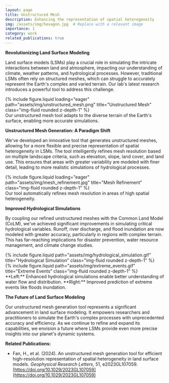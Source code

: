 ```yaml
---
layout: page
title: Unstructured Mesh
description: Enhancing the representation of spatial heterogeneity
img: /assets/img/hexagon.jpg  # Replace with a relevant image
importance: 1
category: work
related_publications: true
---
```


**Revolutionizing Land Surface Modeling**

Land surface models (LSMs) play a crucial role in simulating the intricate interactions between land and atmosphere, impacting our understanding of climate, weather patterns, and hydrological processes. However, traditional LSMs often rely on structured meshes, which can struggle to accurately represent the Earth's complex and varied terrain. Our lab's latest research introduces a powerful tool to address this challenge.

<div class="row">
    <div class="col-sm mt-3 mt-md-0">
        {% include figure.liquid loading="eager" path="assets/img/unstructured_mesh.png" title="Unstructured Mesh" class="img-fluid rounded z-depth-1" %}
    </div>
</div>
<div class="caption">
    Our unstructured mesh tool adapts to the diverse terrain of the Earth's surface, enabling more accurate simulations.
</div>

**Unstructured Mesh Generation: A Paradigm Shift**

We've developed an innovative tool that generates unstructured meshes, allowing for a more flexible and precise representation of spatial heterogeneity in LSMs. The tool intelligently refines mesh resolution based on multiple landscape criteria, such as elevation, slope, land cover, and land use. This ensures that areas with greater variability are modeled with finer detail, leading to more realistic simulations of hydrological processes.

<div class="row">
    <div class="col-sm mt-3 mt-md-0">
        {% include figure.liquid loading="eager" path="assets/img/mesh_refinement.jpg" title="Mesh Refinement" class="img-fluid rounded z-depth-1" %}
    </div>
</div>
<div class="caption">
    Our tool automatically refines mesh resolution in areas of high spatial heterogeneity.
</div>

**Improved Hydrological Simulations**

By coupling our refined unstructured meshes with the Common Land Model (CoLM), we've achieved significant improvements in simulating critical hydrological variables. Runoff, river discharge, and flood inundation are now modeled with greater accuracy, particularly in regions with complex terrain. This has far-reaching implications for disaster prevention, water resource management, and climate change studies.

<div class="row justify-content-sm-center">
    <div class="col-sm-6 mt-3 mt-md-0">
        {% include figure.liquid path="assets/img/hydrological_simulation.gif" title="Hydrological Simulation" class="img-fluid rounded z-depth-1" %}
    </div>
    <div class="col-sm-6 mt-3 mt-md-0">
        {% include figure.liquid path="assets/img/extreme_events.gif" title="Extreme Events" class="img-fluid rounded z-depth-1" %}
    </div>
</div>
<div class="caption">
    **Left:** Enhanced hydrological simulations enable better understanding of water flow and distribution. **Right:** Improved prediction of extreme events like floods inundation.
</div>

**The Future of Land Surface Modeling**

Our unstructured mesh generation tool represents a significant advancement in land surface modeling. It empowers researchers and practitioners to simulate the Earth's complex processes with unprecedented accuracy and efficiency. As we continue to refine and expand its capabilities, we envision a future where LSMs provide even more precise insights into our planet's dynamic systems.

**Related Publications:**

* Fan, H., et al. (2024). An unstructured mesh generation tool for efficient high-resolution representation of spatial heterogeneity in land surface models. *Geophysical Research Letters*, 51, e2023GL107059. [https://doi.org/10.1029/2023GL107059](https://doi.org/10.1029/2023GL107059)

